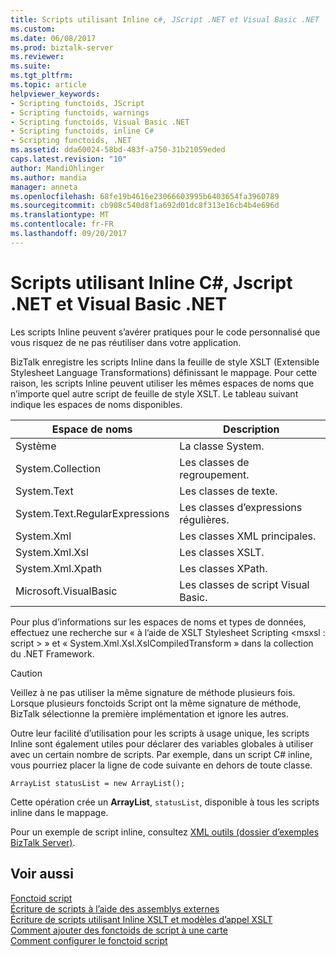 ```yaml
---
title: Scripts utilisant Inline c#, JScript .NET et Visual Basic .NET | Documents Microsoft
ms.custom: 
ms.date: 06/08/2017
ms.prod: biztalk-server
ms.reviewer: 
ms.suite: 
ms.tgt_pltfrm: 
ms.topic: article
helpviewer_keywords:
- Scripting functoids, JScript
- Scripting functoids, warnings
- Scripting functoids, Visual Basic .NET
- Scripting functoids, inline C#
- Scripting functoids, .NET
ms.assetid: dda60024-58bd-483f-a750-31b21059eded
caps.latest.revision: "10"
author: MandiOhlinger
ms.author: mandia
manager: anneta
ms.openlocfilehash: 68fe19b4616e23066603995b6403654fa3960789
ms.sourcegitcommit: cb908c540d8f1a692d01dc8f313e16cb4b4e696d
ms.translationtype: MT
ms.contentlocale: fr-FR
ms.lasthandoff: 09/20/2017
---
```

# <a name="scripting-using-inline-c-jscript-net-and-visual-basic-net"></a>Scripts utilisant Inline C#, Jscript .NET et Visual Basic .NET
Les scripts Inline peuvent s’avérer pratiques pour le code personnalisé que vous risquez de ne pas réutiliser dans votre application.  
  
 BizTalk enregistre les scripts Inline dans la feuille de style XSLT (Extensible Stylesheet Language Transformations) définissant le mappage. Pour cette raison, les scripts Inline peuvent utiliser les mêmes espaces de noms que n’importe quel autre script de feuille de style XSLT. Le tableau suivant indique les espaces de noms disponibles.  
  
|Espace de noms| Description|  
|---------------|-----------------|  
|Système|La classe System.|  
|System.Collection|Les classes de regroupement.|  
|System.Text|Les classes de texte.|  
|System.Text.RegularExpressions|Les classes d’expressions régulières.|  
|System.Xml|Les classes XML principales.|  
|System.Xml.Xsl|Les classes XSLT.|  
|System.Xml.Xpath|Les classes XPath.|  
|Microsoft.VisualBasic|Les classes de script Visual Basic.|  
  
 Pour plus d’informations sur les espaces de noms et types de données, effectuez une recherche sur « à l’aide de XSLT Stylesheet Scripting \<msxsl : script > » et « System.Xml.Xsl.XslCompiledTransform » dans la collection du .NET Framework.  
  
> [!CAUTION]
>  Veillez à ne pas utiliser la même signature de méthode plusieurs fois. Lorsque plusieurs fonctoids Script ont la même signature de méthode, BizTalk sélectionne la première implémentation et ignore les autres.  
  
 Outre leur facilité d’utilisation pour les scripts à usage unique, les scripts Inline sont également utiles pour déclarer des variables globales à utiliser avec un certain nombre de scripts. Par exemple, dans un script C# inline, vous pourriez placer la ligne de code suivante en dehors de toute classe.  
  
```  
ArrayList statusList = new ArrayList();  
```  
  
 Cette opération crée un **ArrayList**, `statusList`, disponible à tous les scripts inline dans le mappage.  
  
 Pour un exemple de script inline, consultez [XML outils (dossier d’exemples BizTalk Server)](../core/xml-tools-biztalk-server-samples-folder.md).  
  
## <a name="see-also"></a>Voir aussi  
 [Fonctoid script](../core/scripting-functoid.md)   
 [Écriture de scripts à l’aide des assemblys externes](../core/scripting-using-external-assemblies.md)   
 [Écriture de scripts utilisant Inline XSLT et modèles d’appel XSLT](../core/scripting-using-inline-xslt-and-xslt-call-templates.md)   
 [Comment ajouter des fonctoids de script à une carte](../core/how-to-add-scripting-functoids-to-a-map.md)   
 [Comment configurer le fonctoid script](../core/how-to-configure-the-scripting-functoid.md)